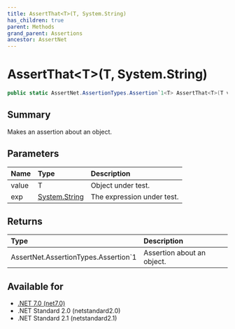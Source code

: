 ```yaml
---
title: AssertThat<T>(T, System.String)
has_children: true
parent: Methods
grand_parent: Assertions
ancestor: AssertNet
---
```

# AssertThat&lt;T&gt;(T, System.String)

```csharp
public static AssertNet.AssertionTypes.Assertion`1<T> AssertThat<T>(T value, System.String exp);
```

## Summary
Makes an assertion about an object.

## Parameters
| Name  | Type                                                                        | Description                |
|:------|:----------------------------------------------------------------------------|:---------------------------|
| value | T                                                                           | Object under test.         |
| exp   | [System.String](https://learn.microsoft.com/en-us/dotnet/api/system.string) | The expression under test. |


## Returns
| Type                                    | Description                |
|:----------------------------------------|:---------------------------|
| AssertNet.AssertionTypes.Assertion`1<T> | Assertion about an object. |

## Available for
- [.NET 7.0 (net7.0)](https://versionsof.net/core/7.0/)
- .NET Standard 2.0 (netstandard2.0)
- .NET Standard 2.1 (netstandard2.1)
